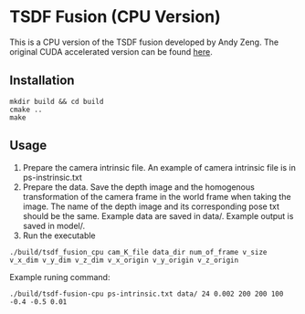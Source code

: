 # TSDF Fusion (CPU Version)

This is a CPU version of the TSDF fusion developed by Andy Zeng. The original CUDA accelerated version can be found [here](https://github.com/andyzeng/tsdf-fusion).

## Installation
```shell
mkdir build && cd build
cmake ..
make
```

## Usage
1. Prepare the camera intrinsic file. An example of camera intrinsic file is in ps-instrinsic.txt
2. Prepare the data. Save the depth image and the homogenous transformation of the camera frame in the world frame when taking the image. The name of the depth image and its corresponding pose txt should be the same. Example data are saved in data/. Example output is saved in model/.
3. Run the executable
```shell
./build/tsdf_fusion_cpu cam_K_file data_dir num_of_frame v_size v_x_dim v_y_dim v_z_dim v_x_origin v_y_origin v_z_origin
```
Example runing command:
```shell
./build/tsdf-fusion-cpu ps-intrinsic.txt data/ 24 0.002 200 200 100 -0.4 -0.5 0.01
```



